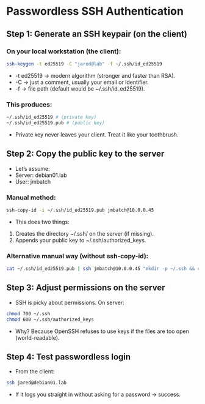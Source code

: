# Passwordless SSH Authentication

## Step 1: Generate an SSH keypair (on the client)

### On your local workstation (the client):
```bash
ssh-keygen -t ed25519 -C "jared@lab" -f ~/.ssh/id_ed25519
```
- -t ed25519 → modern algorithm (stronger and faster than RSA).
- -C → just a comment, usually your email or identifier.
- -f → file path (default would be ~/.ssh/id_ed25519).

### This produces:
```bash
~/.ssh/id_ed25519 # (private key)
~/.ssh/id_ed25519.pub # (public key)
```
- Private key never leaves your client. Treat it like your toothbrush.


## Step 2: Copy the public key to the server
- Let’s assume:
- Server: debian01.lab
- User: jmbatch

### Manual method:
```bash
ssh-copy-id -i ~/.ssh/id_ed25519.pub jmbatch@10.0.0.45
```
- This does two things:
1. Creates the directory ~/.ssh/ on the server (if missing).
2. Appends your public key to ~/.ssh/authorized_keys.

### Alternative manual way (without ssh-copy-id):
```bash
cat ~/.ssh/id_ed25519.pub | ssh jmbatch@10.0.0.45 "mkdir -p ~/.ssh && chmod 700 ~/.ssh && cat >> ~/.ssh/authorized_keys && chmod 600 ~/.ssh/authorized_keys"
```

## Step 3: Adjust permissions on the server
- SSH is picky about permissions. On server:
```bash
chmod 700 ~/.ssh
chmod 600 ~/.ssh/authorized_keys
```
- Why? Because OpenSSH refuses to use keys if the files are too open (world-readable).

## Step 4: Test passwordless login
- From the client:
```bash
ssh jared@debian01.lab
```
- If it logs you straight in without asking for a password → success.

